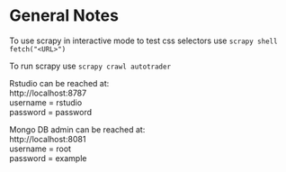 # General Notes

To use scrapy in interactive mode to test css selectors use
`scrapy shell`
`fetch("<URL>")`

To run scrapy use
`scrapy crawl autotrader`



Rstudio can be reached at:  
http://localhost:8787  
username = rstudio  
password = password


Mongo DB admin can be reached at:  
http://localhost:8081  
username = root  
password = example  
